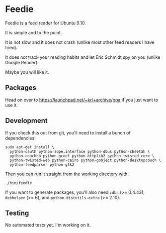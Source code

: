 # Feedie

Feedie is a feed reader for Ubuntu 9.10.

It is simple and to the point.

It is not slow and it does not crash (unlike most other feed readers I have
tried).

It does not track your reading habits and let Eric Schmidt spy on you (unlike
Google Reader).

Maybe you will like it.

## Packages

Head on over to <https://launchpad.net/~kr/+archive/ppa> if you just want to
use it.

## Development

If you check this out from git, you'll need to install a bunch of
dependencies:

    sudo apt-get install \
      python-oauth python-zope.interface python-dbus python-cheetah \
      python-couchdb python-gconf python-httplib2 python-twisted-core \
      python-twisted-web python-cairo python-gobject python-desktopcouch \
      python-feedparser python-gtk2

Then you can run it straight from the working directory with:

    ./bin/feedie

If you want to generate packages, you'll also need `cdbs` (>= 0.4.43),
`debhelper` (>= 6), and `python-distutils-extra` (>= 2.10).

## Testing

No automated tests yet. I'm working on it.
